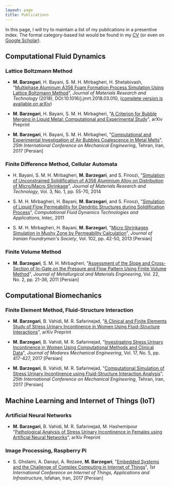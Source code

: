 ```yaml
---
layout: page
title: Publications
---
```


In this page, I will try to maintain a list of my publications in a presentive index. The formal category-based list would be found in my [CV](http://nbviewer.jupyter.org/github/mbarzegary/MyCV/blob/master/main.pdf) (or even on [Google Scholar](https://scholar.google.co.uk/citations?user=UkgS0HMAAAAJ&hl=en)).

## Computational Fluid Dynamics

### Lattice Boltzmann Method

* **M. Barzegari**, H. Bayani, S. M. H. Mirbagheri, H. Shetabivash, "[Multiphase Aluminum A356 Foam Formation Process Simulation Using Lattice Boltzmann Method](https://www.sciencedirect.com/science/article/pii/S2238785417303733?via%3Dihub)", *Journal of Materials Research and Technology* (2018), DOI:10.1016/j.jmrt.2018.03.010, ([complete version is available on arXiv](https://arxiv.org/abs/1708.01613))

* **M. Barzegari**, H. Bayani, S. M. H. Mirbagheri, "[A Criterion for Bubble Merging in Liquid Metal: Computational and Experimental Study](https://arxiv.org/abs/1708.01608)", arXiv Preprint

* **M. Barzegari**, H. Bayani, S. M. H. Mirbagheri, "[Computational and Experimental Investigation of Air Bubbles Coalescence in Metal Melts](https://www.civilica.com/Paper-ISME25-ISME25_710=\%D8\%A8\%D8\%B1\%D8\%B1\%D8\%B3\%DB\%8C-\%D9\%85\%D8\%AD\%D8\%A7\%D8\%B3\%D8\%A8\%D8\%A7\%D8\%AA\%DB\%8C-\%D9\%88-\%D8\%A2\%D8\%B2\%D9\%85\%D8\%A7\%DB\%8C\%D8\%B4\%DA\%AF\%D8\%A7\%D9\%87\%DB\%8C-\%D8\%A7\%D8\%AF\%D8\%BA\%D8\%A7\%D9\%85-\%D8\%AD\%D8\%A8\%D8\%A7\%D8\%A8-\%D9\%87\%D8\%A7\%DB\%8C-\%D9\%87\%D9\%88\%D8\%A7-\%D8\%AF\%D8\%B1-\%D9\%85\%D8\%B0\%D8\%A7\%D8\%A8-\%D9\%81\%D9\%84\%D8\%B2\%DB\%8C.html)", *25th International Conference on Mechanical Engineering*, Tehran, Iran, 2017 [Persian]


### Finite Difference Method, Cellular Automata

* H. Bayani, S. M. H. Mirbagheri, **M. Barzegari**, and S. Firoozi, "[Simulation of Unconstrained Solidification of A356 Aluminium Alloy on Distribution of Micro/Macro Shrinkage](http://www.sciencedirect.com/science/article/pii/S2238785413001129)", *Journal of Materials Research and Technology*, Vol. 3, No. 1, pp. 55-70, 2014

* S. M. H. Mirbagheri, H. Bayani, **M. Barzegari**, and S. Firoozi, "[Simulation of Liquid Flow Permeability for Dendritic Structures during Solidification Process](https://www.intechopen.com/books/computational-fluid-dynamics-technologies-and-applications/simulation-of-liquid-flow-permeability-for-dendritic-structures-during-solidification-process)", *Computational Fluid Dynamics Technologies and Applications*, Intec, 2011

* S. M. H. Mirbagheri, H. Bayani, **M. Barzegari**, "[Micro Shrinkages Simulation in Mushy Zone by Permeability Calculation](https://1drv.ms/b/s!Av7P45pSaDtYgUnsN3LHLbiNHomt)", *Journal of Iranian Foundrymen's Society*, Vol. 102, pp. 42-50, 2013 [Persian]

### Finite Volume Method

* **M. Barzegari**, S. M. H. Mirbagheri, "[Assessment of the Slope and Cross-Section of In-Gate on the Pressure and Flow Pattern Using Finite Volume Method](http://jmme.um.ac.ir/index.php/metallurgical/article/view/10905)", *Journal of Metallurgical and Materials Engineering*, Vol. 22, No. 2, pp. 21-36, 2011 [Persian]

## Computational Biomechanics

### Finite Element Method, Fluid-Structure Interaction

* **M. Barzegari**, B. Vahidi, M. R. Safarinejad, "[A Clinical and Finite Elements Study of Stress Urinary Incontinence in Women Using Fluid-Structure Interactions](https://arxiv.org/abs/1708.01601)", arXiv Preprint

* **M. Barzegari**, B. Vahidi, M. R. Safarinejad, "[Investigating Stress Urinary Incontinence in Women Using Computational Methods and Clinical Data](http://mme-old.modares.ac.ir/article_16771_en.html)", *Journal of Modares Mechanical Engineering*, Vol. 17, No. 5, pp. 417-427, 2017 [Persian]

* **M. Barzegari**, B. Vahidi, M. R. Safarinejad, "[Computational Simulation of Stress Urinary Incontinence using Fluid-Structure Interaction Analysis](https://www.civilica.com/Paper-ISME25-ISME25_342=\%D8\%B4\%D8\%A8\%DB\%8C\%D9\%87-\%D8\%B3\%D8\%A7\%D8\%B2\%DB\%8C-\%D9\%85\%D8\%AD\%D8\%A7\%D8\%B3\%D8\%A8\%D8\%A7\%D8\%AA\%DB\%8C-\%D8\%A8\%DB\%8C-\%D8\%A7\%D8\%AE\%D8\%AA\%DB\%8C\%D8\%A7\%D8\%B1\%DB\%8C-\%D8\%A7\%D8\%B3\%D8\%AA\%D8\%B1\%D8\%B3\%DB\%8C-\%D8\%A7\%D8\%AF\%D8\%B1\%D8\%A7\%D8\%B1-\%D8\%A8\%D8\%A7-\%D8\%A7\%D8\%B3\%D8\%AA\%D9\%81\%D8\%A7\%D8\%AF\%D9\%87-\%D8\%A7\%D8\%B2-\%D8\%B1\%D9\%88\%D8\%B4-\%D8\%AA\%D8\%AD\%D9\%84\%DB\%8C\%D9\%84-\%D8\%A8\%D8\%B1\%D9\%87\%D9\%85\%DA\%A9\%D9\%86\%D8\%B4-\%D8\%B3\%DB\%8C\%D8\%A7\%D9\%84-\%D9\%88-\%D8\%AC\%D8\%A7\%D9\%85\%D8\%AF.html)", *25th International Conference on Mechanical Engineering*, Tehran, Iran, 2017 [Persian]

## Machine Learning and Internet of Things (IoT)

### Artificial Neural Networks

* **M. Barzegari**, B. Vahidi, M. R. Safarinejad, M. Hashemipour "[Pathological Analysis of Stress Urinary Incontinence in Females using Artificial Neural Networks](https://arxiv.org/abs/1803.01843)", arXiv Preprint


### Image Processing, Raspberry Pi

* S. Gholami, A. Danayi, A. Rezaee, **M. Barzegari**, "[Embedded Systems and the Challenge of Complex Computing in Internet of Things](https://www.civilica.com/Paper-IOTCONF01-IOTCONF01_014=\%D8\%B3\%DB\%8C\%D8\%B3\%D8\%AA\%D9\%85-\%D9\%86\%D9\%87\%D9\%81\%D8\%AA\%D9\%87-\%D9\%88-\%DA\%86\%D8\%A7\%D9\%84\%D8\%B4-\%D9\%85\%D8\%AD\%D8\%A7\%D8\%B3\%D8\%A8\%D8\%A7\%D8\%AA-\%D9\%BE\%DB\%8C\%DA\%86\%DB\%8C\%D8\%AF\%D9\%87-\%D8\%AF\%D8\%B1-\%D8\%A7\%DB\%8C\%D9\%86\%D8\%AA\%D8\%B1\%D9\%86\%D8\%AA-\%D8\%A7\%D8\%B4\%DB\%8C\%D8\%A7.html)", *1st International Conference on Internet of Things, Applications and Infrastructure*, Isfahan, Iran, 2017 [Persian]




<!-- * **M. Barzegari**, H. Bayani, S. M. H. Mirbagheri, Simulation of Air Bubbles Interaction in Metallic Foams using Lattice Boltzmann Method", Submitted to Journal of Applied and Computational Sciences in Mechanics [Persian] -->